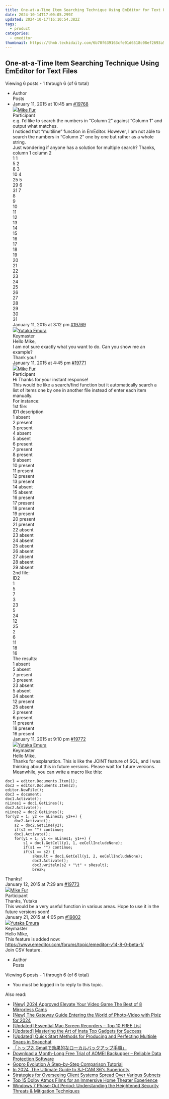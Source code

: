 ```yaml
---
title: One-at-a-Time Item Searching Technique Using EmEditor for Text Files
date: 2024-10-14T17:00:05.299Z
updated: 2024-10-17T16:10:54.382Z
tags:
  - product
categories:
  - emeditor
thumbnail: https://thmb.techidaily.com/6b70f639163cfe01d6518c08ef2693a5f686b7373d5c47d7a53f258bef450907.jpg
---
```


## One-at-a-Time Item Searching Technique Using EmEditor for Text Files

Viewing 6 posts - 1 through 6 (of 6 total)

* Author  
Posts
* January 11, 2015 at 10:45 am [#19768](https://tools.techidaily.com/emeditor/products/)  
[![](https://secure.gravatar.com/avatar/da07de1ac7e90cc419eda36ea3e88646?s=80&d=identicon&r=g)Mike Fur](https://www.emeditor.com/forums/users/mike-fur/ "View Mike Fur's profile")  
Participant  
e.g. I’d like to search the numbers in “Column 2” against “Column 1” and output what matches.  
 I noticed that “multiline” function in EmEditor. However, I am not able to search the numbers in “Column 2” one by one but rather as a whole string.  
 Just wondering if anyone has a solution for multiple search? Thanks,  
column 1 column 2  
 1 1  
 5 2  
 8 3  
 10 4  
 25 5  
 29 6  
 31 7  
 8  
 9  
 10  
 11  
 12  
 13  
 14  
 15  
 16  
 17  
 18  
 19  
 20  
 21  
 22  
 23  
 24  
 25  
 26  
 27  
 28  
 29  
 30  
 31  
January 11, 2015 at 3:12 pm [#19769](https://tools.techidaily.com/emeditor/products/)  
[![](https://secure.gravatar.com/avatar/a0a6377144ed3636f985d87303f65ed2?s=80&d=identicon&r=g)Yutaka Emura](https://www.emeditor.com/forums/users/yemura/ "View Yutaka Emura's profile")  
Keymaster  
Hello Mike,  
I am not sure exactly what you want to do. Can you show me an example?  
Thank you!  
January 11, 2015 at 4:45 pm [#19771](https://tools.techidaily.com/emeditor/products/)  
[![](https://secure.gravatar.com/avatar/da07de1ac7e90cc419eda36ea3e88646?s=80&d=identicon&r=g)Mike Fur](https://www.emeditor.com/forums/users/mike-fur/ "View Mike Fur's profile")  
Participant  
Hi Thanks for your instant response!  
 This would be like a search/find function but it automatically search a list of items one by one in another file instead of enter each item manually.  
For instance:  
 1st file:  
 ID1 description  
 1 absent  
 2 present  
 3 present  
 4 absent  
 5 absent  
 6 present  
 7 present  
 8 present  
 9 absent  
 10 present  
 11 present  
 12 present  
 13 present  
 14 absent  
 15 absent  
 16 present  
 17 present  
 18 present  
 19 present  
 20 present  
 21 present  
 22 absent  
 23 absent  
 24 absent  
 25 absent  
 26 absent  
 27 absent  
 28 absent  
 29 absent  
2nd file:  
 ID2  
 1  
 5  
 7  
 3  
 23  
 5  
 24  
 12  
 25  
 2  
 6  
 11  
 18  
 16  
The results:  
 1 absent  
 5 absent  
 7 present  
 3 present  
 23 absent  
 5 absent  
 24 absent  
 12 present  
 25 absent  
 2 present  
 6 present  
 11 present  
 18 present  
 16 present  
January 11, 2015 at 9:10 pm [#19772](https://tools.techidaily.com/emeditor/products/)  
[![](https://secure.gravatar.com/avatar/a0a6377144ed3636f985d87303f65ed2?s=80&d=identicon&r=g)Yutaka Emura](https://www.emeditor.com/forums/users/yemura/ "View Yutaka Emura's profile")  
Keymaster  
Hello Mike,  
Thanks for explanation. This is like the JOINT feature of SQL, and I was thinking about this in future versions. Please wait for future versions.  
Meanwhile, you can write a macro like this:  
```  
doc1 = editor.Documents.Item(1);  
doc2 = editor.Documents.Item(2);  
editor.NewFile();  
doc3 = document;  
doc1.Activate();  
nLines1 = doc1.GetLines();  
doc2.Activate();  
nLines2 = doc2.GetLines();  
for(y2 = 1; y2 <= nLines2; y2++) {  
	doc2.Activate();  
	s2 = doc2.GetLine(y2);  
	if(s2 == "") continue;  
	doc1.Activate();  
	for(y1 = 1; y1 <= nLines1; y1++) {  
		s1 = doc1.GetCell(y1, 1, eeCellIncludeNone);  
		if(s1 == "") continue;  
		if(s1 == s2) {  
			sResult = doc1.GetCell(y1, 2, eeCellIncludeNone);  
			doc3.Activate();  
			doc3.writeln(s2 + "\t" + sResult);  
			break;  

```  
Thanks!  
January 12, 2015 at 7:29 am [#19773](https://tools.techidaily.com/emeditor/products/)  
[![](https://secure.gravatar.com/avatar/da07de1ac7e90cc419eda36ea3e88646?s=80&d=identicon&r=g)Mike Fur](https://www.emeditor.com/forums/users/mike-fur/ "View Mike Fur's profile")  
Participant  
Thanks, Yutaka  
 This would be a very useful function in various areas. Hope to use it in the future versions soon!  
January 21, 2015 at 4:05 pm [#19802](https://tools.techidaily.com/emeditor/products/)  
[![](https://secure.gravatar.com/avatar/a0a6377144ed3636f985d87303f65ed2?s=80&d=identicon&r=g)Yutaka Emura](https://www.emeditor.com/forums/users/yemura/ "View Yutaka Emura's profile")  
Keymaster  
Hello Mike,  
This feature is added now:  
<https://www.emeditor.com/forums/topic/emeditor-v14-8-0-beta-1/>  
Join CSV feature.
* Author  
Posts

Viewing 6 posts - 1 through 6 (of 6 total)

* You must be logged in to reply to this topic.

<ins class="adsbygoogle"
     style="display:block"
     data-ad-format="autorelaxed"
     data-ad-client="ca-pub-7571918770474297"
     data-ad-slot="1223367746"></ins>

<ins class="adsbygoogle"
     style="display:block"
     data-ad-client="ca-pub-7571918770474297"
     data-ad-slot="8358498916"
     data-ad-format="auto"
     data-full-width-responsive="true"></ins>

<span class="atpl-alsoreadstyle">Also read:</span>
<div><ul>
<li><a href="https://facebook-video-share.techidaily.com/new-2024-approved-elevate-your-video-game-the-best-of-8-mirrorless-cams/"><u>[New] 2024 Approved Elevate Your Video Game The Best of 8 Mirrorless Cams</u></a></li>
<li><a href="https://fox-blue.techidaily.com/new-the-gateway-guide-entering-the-world-of-photo-video-with-pixiz-for-2024/"><u>[New] The Gateway Guide Entering the World of Photo-Video with Pixiz for 2024</u></a></li>
<li><a href="https://screen-recording.techidaily.com/updated-essential-mac-screen-recorders-top-10-free-list/"><u>[Updated] Essential Mac Screen Recorders – Top 10 FREE List</u></a></li>
<li><a href="https://instagram-video-files.techidaily.com/updated-mastering-the-art-of-insta-top-gadgets-for-success/"><u>[Updated] Mastering the Art of Insta Top Gadgets for Success</u></a></li>
<li><a href="https://snapchat-videos.techidaily.com/updated-quick-start-methods-for-producing-and-perfecting-multiple-snaps-in-snapchat/"><u>[Updated] Quick Start Methods for Producing and Perfecting Multiple Snaps in Snapchat</u></a></li>
<li><a href="https://win-marvelous.techidaily.com/2-gmail/"><u>「トップ2: Gmailで効果的なローカルバックアップ手順」</u></a></li>
<li><a href="https://win-marvelous.techidaily.com/download-a-month-long-free-trial-of-aomei-backupper-reliable-data-protection-software/"><u>Download a Month-Long Free Trial of AOMEI Backupper – Reliable Data Protection Software</u></a></li>
<li><a href="https://extra-resources.techidaily.com/gopro-evolution-a-step-by-step-comparison-tutorial/"><u>Gopro Evolution A Step-by-Step Comparison Tutorial</u></a></li>
<li><a href="https://fox-info.techidaily.com/in-2024-the-ultimate-guide-to-sj-cam-s6s-superiority/"><u>In 2024, The Ultimate Guide to SJ-CAM S6's Superiority</u></a></li>
<li><a href="https://win-marvelous.techidaily.com/strategies-for-overseeing-client-systems-spread-over-various-subnets/"><u>Strategies for Overseeing Client Systems Spread Over Various Subnets</u></a></li>
<li><a href="https://tech-renaissance.techidaily.com/top-15-dolby-atmos-films-for-an-immersive-home-theater-experience/"><u>Top 15 Dolby Atmos Films for an Immersive Home Theater Experience</u></a></li>
<li><a href="https://win-marvelous.techidaily.com/windows-7-phase-out-period-understanding-the-heightened-security-threats-and-mitigation-techniques/"><u>Windows 7 Phase-Out Period: Understanding the Heightened Security Threats & Mitigation Techniques</u></a></li>
</ul></div>

<!-- affiliate ads begin -->
<span id="1531879">
					<video width="864" height="1536" style="cursor:pointer"
           poster="//a.impactradius-go.com/display-clicktoplayimage/1531879.png"
           onclick="if(!this.playClicked){this.play();this.setAttribute('controls',true);this.playClicked=true;}">
	   <source src="//a.impactradius-go.com/display-ad/16446-1531879">
	   <img src="//a.impactradius-go.com/display-clicktoplayimage/1531879.png" style="border: none; height: 100%; width: 100%; object-fit: contain">
	</video>
	<div style="width:540px;text-align:center"><a href="javascript:window.open(decodeURIComponent('https%3A%2F%2Flaganoo.pxf.io%2Fc%2F5597632%2F1531879%2F16446'), '_blank');void(0);">Click here</a></div>
</span>
<img height="0" width="0" src="https://imp.pxf.io/i/5597632/1531879/16446" style="position:absolute;visibility:hidden;" border="0" />
<!-- affiliate ads end -->

